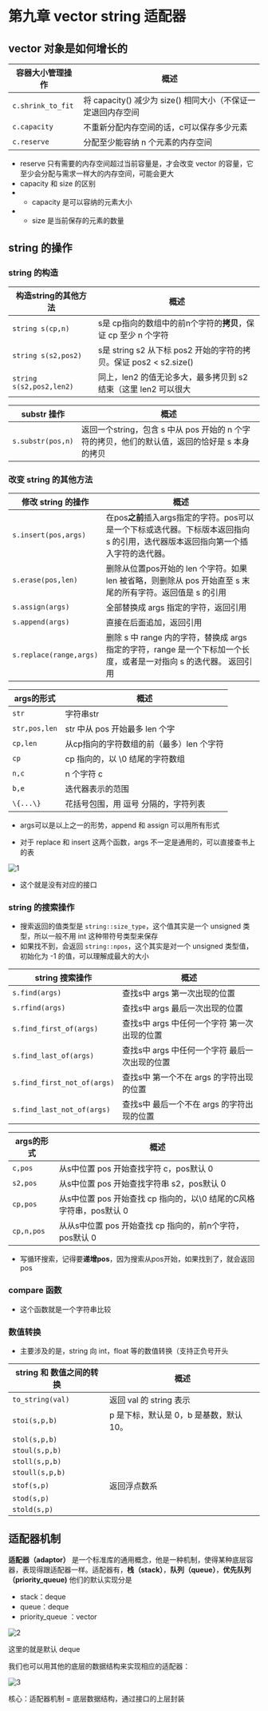 # 第九章 vector string 适配器

## vector 对象是如何增长的

容器大小管理操作 | 概述 
------------- | ------------- 
```c.shrink_to_fit``` | 将 capacity() 减少为 size() 相同大小（不保证一定退回内存空间
```c.capacity```  | 不重新分配内存空间的话，c可以保存多少元素
```c.reserve```  | 分配至少能容纳 n 个元素的内存空间

- reserve 只有需要的内存空间超过当前容量是，才会改变 vector 的容量，它至少会分配与需求一样大的内存空间，可能会更大
- capacity 和 size 的区别
- - capacity 是可以容纳的元素大小
- - size 是当前保存的元素的数量

## string 的操作

### string 的构造

构造string的其他方法 | 概述 
------------- | ------------- 
```string s(cp,n)``` | s是 cp指向的数组中的前n个字符的**拷贝**，保证 cp 至少 n 个字符
```string s(s2,pos2)```  | s是 string s2 从下标 pos2 开始的字符的拷贝。保证 pos2 < s2.size()
```string s(s2,pos2,len2)```  | 同上，len2 的值无论多大，最多拷贝到 s2 结束（这里 len2 可以很大

substr  操作 | 概述
------------- | ------------- 
```s.substr(pos,n)``` | 返回一个string，包含 s 中从 pos 开始的 n 个字符的拷贝，他们的默认值，返回的恰好是 s 本身的拷贝

### 改变 string 的其他方法
修改 string 的操作 | 概述 
------------- | ------------- 
```s.insert(pos,args)``` | 在pos**之前**插入args指定的字符。pos可以是一个下标或迭代器。下标版本返回指向 s 的引用，迭代器版本返回指向第一个插入字符的迭代器。 
```s.erase(pos,len)``` | 删除从位置pos开始的 len 个字符。如果 len 被省略，则删除从 pos 开始直至 s 末尾的所有字符。返回值是 s 的引用
```s.assign(args)``` | 全部替换成 args 指定的字符，返回引用
```s.append(args)``` | 直接在后面追加，返回引用
```s.replace(range,args)``` | 删除 s 中 range 内的字符，替换成 args 指定的字符，range 是一个下标加一个长度，或者是一对指向 s 的迭代器。 返回引用

args的形式 | 概述 
------------- | ------------- 
```str``` | 字符串str
```str,pos,len``` | str 中从 pos 开始最多 len 个字
```cp,len``` | 从cp指向的字符数组的前（最多）len 个字符
```cp``` | cp 指向的，以 \\0 结尾的字符数组
```n,c``` | n 个字符 c
```b,e``` | 迭代器表示的范围
```\{...\}``` | 花括号包围，用 逗号 分隔的，字符列表


- args可以是以上之一的形势，append 和 assign 可以用所有形式

- 对于 replace 和 insert 这两个函数，args 不一定是通用的，可以直接查书上的表

![1](07_19/1.png)

- 这个就是没有对应的接口

### string 的搜索操作

- 搜索返回的值类型是 ```string::size_type```，这个值其实是一个 unsigned 类型，所以一般不用 int 这种带符号类型来保存
- 如果找不到，会返回 ```string::npos```，这个其实是对一个 unsigned 类型值，初始化为 -1 的值，可以理解成最大的大小

string 搜索操作 | 概述 
------------- | ------------- 
```s.find(args)``` | 查找s中 args 第一次出现的位置
```s.rfind(args)``` | 查找s中 args 最后一次出现的位置
```s.find_first_of(args)``` | 查找s中 args 中任何一个字符 第一次出现的位置
```s.find_last_of(args)``` | 查找s中 args 中任何一个字符 最后一次出现的位置
```s.find_first_not_of(args)``` | 查找s中 第一个不在 args 的字符出现的位置
```s.find_last_not_of(args)``` |查找s中 最后一个不在 args 的字符出现的位置

args的形式 | 概述 
------------- | ------------- 
```c,pos``` | 从s中位置 pos 开始查找字符 c，pos默认 0
```s2,pos``` | 从s中位置 pos 开始查找字符串 s2，pos默认 0
```cp,pos``` | 从s中位置 pos 开始查找 cp 指向的，以\\0 结尾的C风格字符串，pos默认 0
```cp,n,pos``` | 从从s中位置 pos 开始查找 cp 指向的，前n个字符，pos默认 0


- 写循环搜索，记得要**递增pos**，因为搜索从pos开始，如果找到了，就会返回 pos

### compare 函数
- 这个函数就是一个字符串比较

### 数值转换
- 主要涉及的是，string 向 int，float 等的数值转换（支持正负号开头

string 和 数值之间的转换 | 概述 
------------- | ------------- 
```to_string(val)``` | 返回 val 的 string 表示
```stoi(s,p,b)```| p 是下标，默认是 0，b 是基数，默认 10。
```stol(s,p,b)``` | 
```stoul(s,p,b)``` | 
```stoll(s,p,b)``` | 
```stoull(s,p,b)``` | 
```stof(s,p)``` | 返回浮点数系
```stod(s,p)``` | 
```stold(s,p)``` | 

## 适配器机制

**适配器（adaptor）** 是一个标准库的通用概念，他是一种机制，使得某种底层容器，表现得跟适配器一样。适配器有，**栈（stack）**，**队列（queue）**，**优先队列（priority_queue)**
他们的默认实现分是
- stack：deque
- queue：deque
- priority_queue ：vector

![2](07_19/2.png)

这里的就是默认 deque

我们也可以用其他的底层的数据结构来实现相应的适配器：

![3](07_19/3.png)

核心：适配器机制 = 底层数据结构，通过接口的上层封装